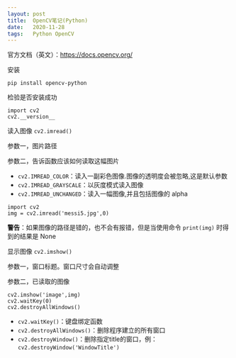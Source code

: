 ```yaml
---
layout: post
title:  OpenCV笔记(Python)
date:   2020-11-28
tags:   Python OpenCV
---
```


官方文档（英文）：https://docs.opencv.org/

安装
```
pip install opencv-python
```
检验是否安装成功
```
import cv2
cv2.__version__
```
读入图像 `cv2.imread()`

参数一，图片路径

参数二，告诉函数应该如何读取这幅图片
- `cv2.IMREAD_COLOR`：读入一副彩色图像.图像的透明度会被忽略,这是默认参数
- `cv2.IMREAD_GRAYSCALE`：以灰度模式读入图像
- `cv2.IMREAD_UNCHANGED`：读入一幅图像,并且包括图像的 alpha
```
import cv2
img = cv2.imread('messi5.jpg',0)
```
**警告**：如果图像的路径是错的，也不会有报错，但是当使用命令 `print(img)` 时得到的结果是 None

显示图像 `cv2.imshow()`

参数一，窗口标题。窗口尺寸会自动调整

参数二，已读取的图像
```
cv2.imshow('image',img)
cv2.waitKey(0)
cv2.destroyAllWindows()
```
- `cv2.waitKey()`：键盘绑定函数
- `cv2.destroyAllWindows()`：删除程序建立的所有窗口
- `cv2.destroyWindow()`：删除指定title的窗口，例：`cv2.destroyWindow('WindowTitle')`
